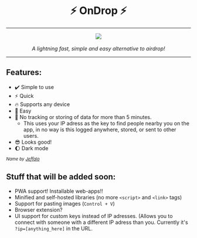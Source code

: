<h1 align=center>⚡ OnDrop ⚡</h1>
<hr>
<div align=center><img src=https://user-images.githubusercontent.com/61319150/128249920-2ce97495-1f5d-41df-b439-82e96c3c2db1.gif></div><br>
<div align=center><i>A lightning fast, simple and easy alternative to airdrop!</i></div>
<hr>

## Features: 
- ✔️ Simple to use
- ⚡ Quick
- 🔥 Supports any device
- 🚀 Easy
- 🚫 No tracking or storing of data for more than 5 minutes.
  - This uses your IP adress as the key to find people nearby you on the app, in no way is this logged anywhere, stored, or sent to other users.
- 😎 Looks good!
- 🌔 Dark mode 

<small><i>Name by [Jeffalo](https://github.com/jeffalo)</i></small>

## Stuff that will be added soon:
- PWA support! Installable web-apps!!
- Minified and self-hosted libraries (no more `<script>` and `<link>` tags)
- Support for pasting images (`Control + V`)
- Browser extension?
- UI support for custom keys instead of IP adresses. (Allows you to connect with someone with a different IP adress than you. Currently it's `?ip=[anything_here]` in the URL.
